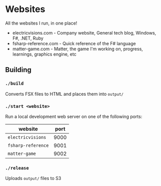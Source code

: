 # Websites

All the websites I run, in one place!

* electricvisions.com - Company website, General tech blog, Windows, F#, .NET, Ruby
* fsharp-reference.com - Quick reference of the F# language
* matter-game.com - Matter, the game I'm working on, progress, learnings, graphics engine, etc

## Building

### `./build`

Converts FSX files to HTML and places them into `output/`

### `./start <website>` 

Run a local development web server on one of the following ports:

| website | port |
| ------- | -------- |
| `electricvisions`| 9000 |
| `fsharp-reference`| 9001 |
| `matter-game`| 9002 |

### `./release`

Uploads `output/` files to S3
